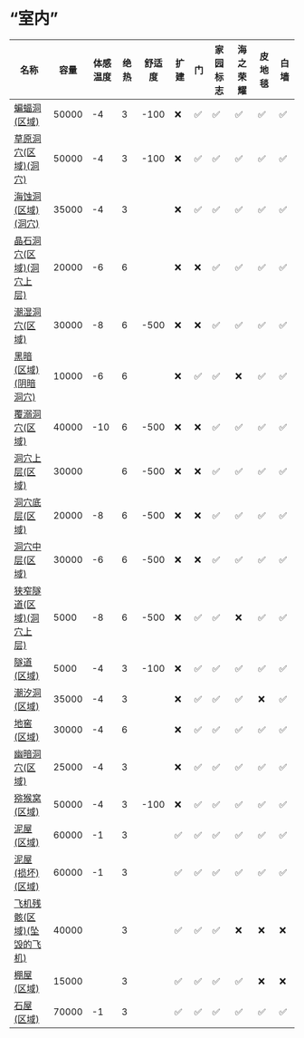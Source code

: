 # “室内”  
名称  |  容量  |  体感温度  |  绝热  |  舒适度  |  扩建  |  门  |  家园标志  |  海之荣耀  |  皮地毯  |  白墙  
----  |  ----  |  ----  |  ----  |  ----  |  ----  |  ----  |  ----  |  ----  |  ----  |  ----  
[蝙蝠洞(区域)](CaveBats.md)  |  50000  |  -4  |  3  |  -100  |  ❌  |  ✅  |  ✅  |  ✅  |  ✅  |  ✅  
[草原洞穴(区域)(洞穴)](CaveGrasslands.md)  |  50000  |  -4  |  3  |  -100  |  ❌  |  ✅  |  ✅  |  ✅  |  ✅  |  ✅  
[海蚀洞(区域)(洞穴)](CaveSea.md)  |  35000  |  -4  |  3  |    |  ❌  |  ✅  |  ✅  |  ✅  |  ✅  |  ✅  
[晶石洞穴(区域)(洞穴上层)](CrystalChamber.md)  |  20000  |  -6  |  6  |    |  ❌  |  ❌  |  ✅  |  ✅  |  ✅  |  ✅  
[潮湿洞穴(区域)](DampChamber.md)  |  30000  |  -8  |  6  |  -500  |  ❌  |  ❌  |  ✅  |  ✅  |  ✅  |  ✅  
[黑暗(区域)(阴暗洞穴)](DarkChamber.md)  |  10000  |  -6  |  6  |    |  ❌  |  ✅  |  ✅  |  ❌  |  ✅  |  ✅  
[覆溺洞穴(区域)](FloodedChamber.md)  |  40000  |  -10  |  6  |  -500  |  ❌  |  ❌  |  ✅  |  ✅  |  ✅  |  ✅  
[洞穴上层(区域)](HighChamber.md)  |  30000  |    |  6  |  -500  |  ❌  |  ❌  |  ✅  |  ✅  |  ✅  |  ✅  
[洞穴底层(区域)](LowChamber.md)  |  20000  |  -8  |  6  |  -500  |  ❌  |  ❌  |  ✅  |  ✅  |  ✅  |  ✅  
[洞穴中层(区域)](MidChamber.md)  |  30000  |  -6  |  6  |  -500  |  ❌  |  ❌  |  ✅  |  ✅  |  ✅  |  ✅  
[狭窄隧道(区域)(洞穴上层)](NarrowTunnel.md)  |  5000  |  -8  |  6  |  -500  |  ❌  |  ✅  |  ✅  |  ❌  |  ✅  |  ✅  
[隧道(区域)](Tunnel.md)  |  5000  |  -4  |  3  |  -100  |  ❌  |  ✅  |  ✅  |  ✅  |  ✅  |  ✅  
[潮汐洞(区域)](CaveTidal.md)  |  35000  |  -4  |  3  |    |  ❌  |  ✅  |  ✅  |  ✅  |  ❌  |  ✅  
[地窖(区域)](Cellar.md)  |  30000  |  -4  |  6  |    |  ❌  |  ✅  |  ✅  |  ✅  |  ✅  |  ✅  
[幽暗洞穴(区域)](DarkCave.md)  |  25000  |  -4  |  3  |    |  ❌  |  ✅  |  ✅  |  ✅  |  ✅  |  ✅  
[猕猴窝(区域)](MacaqueDen.md)  |  50000  |  -4  |  3  |  -100  |  ❌  |  ✅  |  ✅  |  ✅  |  ✅  |  ✅  
[泥屋(区域)](MudHut.md)  |  60000  |  -1  |  3  |    |  ✅  |  ✅  |  ✅  |  ✅  |  ✅  |  ✅  
[泥屋(损坏)(区域)](MudHutRuins.md)  |  60000  |  -1  |  3  |    |  ✅  |  ✅  |  ✅  |  ✅  |  ✅  |  ✅  
[飞机残骸(区域)(坠毁的飞机)](PlaneCrash.md)  |  40000  |    |  3  |    |  ✅  |  ✅  |  ✅  |  ❌  |  ❌  |  ❌  
[棚屋(区域)](Shed.md)  |  15000  |    |  3  |    |  ✅  |  ✅  |  ✅  |  ✅  |  ❌  |  ❌  
[石屋(区域)](StoneHut.md)  |  70000  |  -1  |  3  |    |  ✅  |  ✅  |  ✅  |  ✅  |  ✅  |  ✅  
